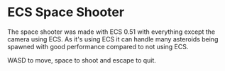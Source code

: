 # ECS Space Shooter

The space shooter was made with ECS 0.51 with everything except the camera using ECS.
As it's using ECS it can handle many asteroids being spawned with good performance compared to not using ECS.
 
WASD to move, space to shoot and escape to quit.